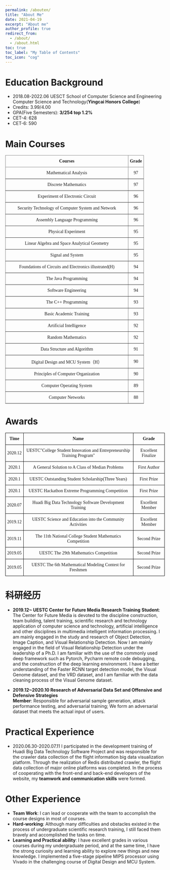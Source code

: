 ```yaml
---
permalink: /abouten/
title: "About Me"
date: 2021-04-19
excerpt: "About me"
author_profile: true
redirect_from: 
  - /about/
  - /about.html
toc: true
toc_label: "My Table of Contents"
toc_icon: "cog"
---
```


# Education Background
  
- 2018.08-2022.06  UESCT  School of Computer Science and Engineering  Computer Science and Technology(**Yingcai Honors College**)
- Credits: 3.99/4.00   
- GPA(Five Semesters): **3/254  top 1.2%**
- CET-4: 628     
- CET-6: 590  

# Main Courses
  
<style type="text/css">
.tg  {border-collapse:collapse;border-spacing:0;}
.tg td{border-color:black;border-style:solid;border-width:1px;font-family:Arial, sans-serif;font-size:14px;
  overflow:hidden;padding:10px 5px;word-break:normal;}
.tg th{border-color:black;border-style:solid;border-width:1px;font-family:Arial, sans-serif;font-size:14px;
  font-weight:normal;overflow:hidden;padding:10px 5px;word-break:normal;}
.tg .tg-i3dw{border-color:inherit;font-family:"Times New Roman", Times, serif !important;;text-align:center;vertical-align:top}
.tg .tg-tavn{border-color:inherit;font-family:"Times New Roman", Times, serif !important;;font-weight:bold;text-align:center;
  vertical-align:middle}
.tg .tg-exl0{border-color:inherit;font-family:"Times New Roman", Times, serif !important;;text-align:center;vertical-align:middle}
</style>
<table class="tg" style="undefined;table-layout: fixed; width: 438px">
<colgroup>
<col style="width: 392px">
<col style="width: 46px">
</colgroup>
<thead>
  <tr>
    <th class="tg-tavn">Courses</th>
    <th class="tg-tavn">Grade</th>
  </tr>
</thead>
<tbody>
  <tr>
    <td class="tg-exl0">Mathematical Analysis</td>
    <td class="tg-exl0">97</td>
  </tr>
  <tr>
    <td class="tg-exl0">Discrete Mathematics</td>
    <td class="tg-exl0">97</td>
  </tr>
  <tr>
    <td class="tg-exl0">Experiment of Electronic Circuit</td>
    <td class="tg-exl0">96</td>
  </tr>
  <tr>
    <td class="tg-exl0">Security Technology of Computer System and Network</td>
    <td class="tg-exl0">96</td>
  </tr>
  <tr>
    <td class="tg-exl0">Assembly Language Programming</td>
    <td class="tg-exl0">96</td>
  </tr>
  <tr>
    <td class="tg-exl0">Physical Experiment</td>
    <td class="tg-exl0">95</td>
  </tr>
  <tr>
    <td class="tg-exl0">Linear Algebra and Space Analytical Geometry</td>
    <td class="tg-exl0">95</td>
  </tr>
  <tr>
    <td class="tg-i3dw">Signal and System</td>
    <td class="tg-exl0">95</td>
  </tr>
  <tr>
    <td class="tg-exl0">Foundations of Circuits and Electronics illustrated(H)</td>
    <td class="tg-exl0">94</td>
  </tr>
  <tr>
    <td class="tg-exl0">The Java Programming</td>
    <td class="tg-exl0">94</td>
  </tr>
  <tr>
    <td class="tg-exl0">Software Engineering</td>
    <td class="tg-exl0">94</td>
  </tr>
  <tr>
    <td class="tg-exl0">The C++ Programming</td>
    <td class="tg-exl0">93</td>
  </tr>
  <tr>
    <td class="tg-exl0">Basic Academic Training</td>
    <td class="tg-exl0">93</td>
  </tr>
  <tr>
    <td class="tg-i3dw">Artificial Intelligence</td>
    <td class="tg-exl0">92</td>
  </tr>
  <tr>
    <td class="tg-exl0">Random Mathematics</td>
    <td class="tg-exl0">92</td>
  </tr>
  <tr>
    <td class="tg-exl0">Data Structure and Algorithm</td>
    <td class="tg-exl0">91</td>
  </tr>
  <tr>
    <td class="tg-exl0">Digital Design and MCU System（H）</td>
    <td class="tg-exl0">90</td>
  </tr>
  <tr>
    <td class="tg-exl0">Principles of Computer Organization</td>
    <td class="tg-exl0">90</td>
  </tr>
  <tr>
    <td class="tg-i3dw">Computer Operating System</td>
    <td class="tg-exl0">89</td>
  </tr>
  <tr>
    <td class="tg-exl0">Computer Networks</td>
    <td class="tg-exl0">88</td>
  </tr>
</tbody>
</table>



# Awards
  
<style type="text/css">
.tg  {border-collapse:collapse;border-spacing:0;}
.tg td{border-color:black;border-style:solid;border-width:1px;font-family:Arial, sans-serif;font-size:14px;
  overflow:hidden;padding:10px 5px;word-break:normal;}
.tg th{border-color:black;border-style:solid;border-width:1px;font-family:Arial, sans-serif;font-size:14px;
  font-weight:normal;overflow:hidden;padding:10px 5px;word-break:normal;}
.tg .tg-ml4m{font-family:"Times New Roman", Times, serif !important;;font-weight:bold;text-align:center;vertical-align:middle}
.tg .tg-xbtx{font-family:"Times New Roman", Times, serif !important;;text-align:center;vertical-align:middle}
</style>
<table class="tg">
<thead>
  <tr>
    <th class="tg-ml4m">Time</th>
    <th class="tg-ml4m">Name</th>
    <th class="tg-ml4m">Grade</th>
  </tr>
</thead>
<tbody>
  <tr>
    <td class="tg-xbtx">2020.12</td>
    <td class="tg-xbtx">UESTC"College Student Innovation and Entrepreneurship Training Program"</td>
    <td class="tg-xbtx">Excellent Finalize</td>
  </tr>
  <tr>
    <td class="tg-xbtx">2020.1</td>
    <td class="tg-xbtx">A General Solution to A Class of Median Problems</td>
    <td class="tg-xbtx">First Author</td>
  </tr>
  <tr>
    <td class="tg-xbtx">2020.1</td>
    <td class="tg-xbtx">UESTC Outstanding Student Scholarship(Three Years)</td>
    <td class="tg-xbtx">First Prize</td>
  </tr>
  <tr>
    <td class="tg-xbtx">2020.1</td>
    <td class="tg-xbtx">UESTC Hackathon Extreme Programming Competition</td>
    <td class="tg-xbtx">First Prize</td>
  </tr>
  <tr>
    <td class="tg-xbtx">2020.07</td>
    <td class="tg-xbtx">Huadi Big Data Technology Software Development Training</td>
    <td class="tg-xbtx">Excellent Member</td>
  </tr>
  <tr>
    <td class="tg-xbtx">2019.12</td>
    <td class="tg-xbtx">UESTC Science and Education into the Community Activities</td>
    <td class="tg-xbtx">Excellent Member</td>
  </tr>
  <tr>
    <td class="tg-xbtx">2019.11</td>
    <td class="tg-xbtx">The 11th National College Student Mathematics Competition</td>
    <td class="tg-xbtx">Second Prize</td>
  </tr>
  <tr>
    <td class="tg-xbtx">2019.05</td>
    <td class="tg-xbtx">UESTC The 29th Mathematics Competition</td>
    <td class="tg-xbtx">Second Prize</td>
  </tr>
  <tr>
    <td class="tg-xbtx">2019.05</td>
    <td class="tg-xbtx">UESTC The 6th Mathematical Modeling Contest for Freshmen</td>
    <td class="tg-xbtx">Second Prize</td>
  </tr>
</tbody>
</table>

# 科研经历
  
- **2019.12~       UESTC Center for Future Media Research Training**
  **Student**: The Center for Future Media is devoted to the discipline construction, team building, talent training, scientific research and technology application of computer science and technology, artificial intelligence and other disciplines in multimedia intelligent information processing. I am mainly engaged in the study and research of Object Detection, Image Caption, and Visual Relationship Detection. Now I am mainly engaged in the field of Visual Relationship Detection under the leadership of a Ph.D. I am familiar with the use of the commonly used deep framework such as Pytorch, Pycharm remote code debugging, and the construction of the deep learning environment. I have a better understanding of the Faster RCNN target detection model, the Visual Genome dataset, and the VRD dataset, and I am familiar with the data cleaning process of the Visual Genome dataset. 


- **2019.12~2020.10  Research of Adversarial Data Set and Offensive and Defensive Strategies**  
	**Member**: Responsible for adversarial sample generation, attack performance testing, and adversarial training; We form an adversarial dataset that meets the actual input of users.

# Practical Experience
  
- 2020.06.30-2020.07.11 I participated in the development training of Huadi Big Data Technology Software Project and was responsible for the crawler data collection of the flight information big data visualization platform. Through the realization of Redis distributed crawler, the flight data collection of major online platforms was completed. In the process of cooperating with the front-end and back-end developers of the website, my **teamwork and communication skills** were formed. 

# Other Experience
  
- **Team Work**: I can lead or cooperate with the team to accomplish the course designs in most of courses.  
- **Hard-working**: Although many difficulties and obstacles existed in the process of undergraduate scientific research training, I still faced them bravely and accomplished the tasks on time.  
- **Learning and Practical ability**: I have excellent grades in various courses during my undergraduate period, and at the same time, I have the strong curiosity and learning ability to explore new things and new knowledge. I implemented a five-stage pipeline MIPS processor using Vivado in the challenging course of Digital Design and MCU System.